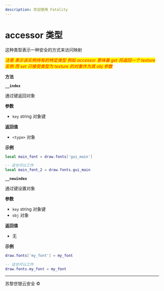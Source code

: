 ```yaml
---
description: 欢迎使用 Fatality
---
```


# accessor﻿ 类型

这种类型表示一种安全的方式来访问映射

_<mark style="color:red;">注意 表示该实例持有的特定类型 例如 accessor 意味着 get 将返回一个 texture 实例 而 set 只接受类型为 texture 的对象作为其 obj 参数</mark>_

**方法**

**`__index`**

通过键返回对象

**参数**

* `key` string 对象键

**返回值**

* `<type>` 对象

**示例**

```lua
local main_font = draw.fonts['gui_main']

-- 这也可以工作
local main_font_2 = draw.fonts.gui_main
```

**`__newindex`**

通过键设置对象

**参数**

* `key` string 对象键
* `obj` 对象

**返回值**

* 无

**示例**

```lua
draw.fonts['my_font'] = my_font

-- 这也可以工作
draw.fonts.my_font = my_font
```

***

苏黎世银云安全 ©
